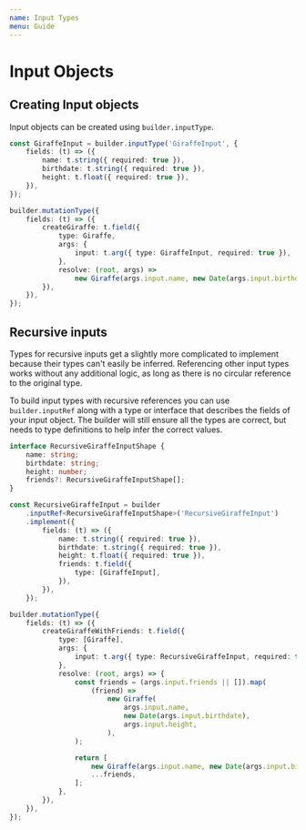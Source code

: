 ```yaml
---
name: Input Types
menu: Guide
---
```


# Input Objects

## Creating Input objects

Input objects can be created using `builder.inputType`.

```typescript
const GiraffeInput = builder.inputType('GiraffeInput', {
    fields: (t) => ({
        name: t.string({ required: true }),
        birthdate: t.string({ required: true }),
        height: t.float({ required: true }),
    }),
});

builder.mutationType({
    fields: (t) => ({
        createGiraffe: t.field({
            type: Giraffe,
            args: {
                input: t.arg({ type: GiraffeInput, required: true }),
            },
            resolve: (root, args) =>
                new Giraffe(args.input.name, new Date(args.input.birthdate), args.input.height),
        }),
    }),
});
```

## Recursive inputs

Types for recursive inputs get a slightly more complicated to implement because their types can't easily be inferred. Referencing other input types works without any additional logic, as long as there is no circular reference to the original type.

To build input types with recursive references you can use `builder.inputRef` along with a type or interface that describes the fields of your input object. The builder will still ensure all the types are correct, but needs to type definitions to help infer the correct values.

```typescript
interface RecursiveGiraffeInputShape {
    name: string;
    birthdate: string;
    height: number;
    friends?: RecursiveGiraffeInputShape[];
}

const RecursiveGiraffeInput = builder
    .inputRef<RecursiveGiraffeInputShape>('RecursiveGiraffeInput')
    .implement({
        fields: (t) => ({
            name: t.string({ required: true }),
            birthdate: t.string({ required: true }),
            height: t.float({ required: true }),
            friends: t.field({
                type: [GiraffeInput],
            }),
        }),
    });

builder.mutationType({
    fields: (t) => ({
        createGiraffeWithFriends: t.field({
            type: [Giraffe],
            args: {
                input: t.arg({ type: RecursiveGiraffeInput, required: true }),
            },
            resolve: (root, args) => {
                const friends = (args.input.friends || []).map(
                    (friend) =>
                        new Giraffe(
                            args.input.name,
                            new Date(args.input.birthdate),
                            args.input.height,
                        ),
                );

                return [
                    new Giraffe(args.input.name, new Date(args.input.birthdate), args.input.height),
                    ...friends,
                ];
            },
        }),
    }),
});
```

